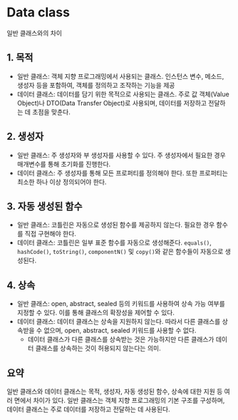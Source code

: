 # Data class

일반 클래스와의 차이

## 1. 목적

- 일반 클래스: 객체 지향 프로그래밍에서 사용되는 클래스. 인스턴스 변수, 메소드, 생성자 등을 포함하여, 객체를 정의하고 조작하는 기능을 제공
- 데이터 클래스: 데이터를 담기 위한 목적으로 사용되는 클래스. 주로 값 객체(Value Object)나 DTO(Data Transfer Object)로 사용되며, 데이터를 저장하고 전달하는 데 초점을 맞춘다.

## 2. 생성자

- 일반 클래스: 주 생성자와 부 생성자를 사용할 수 있다. 주 생성자에서 필요한 경우 매개변수를 통해 초기화를 진행한다.
- 데이터 클래스: 주 생성자를 통해 모든 프로퍼티를 정의해야 한다. 또한 프로퍼티는 최소한 하나 이상 정의되어야 한다.

## 3. 자동 생성된 함수

- 일반 클래스: 코틀린은 자동으로 생성된 함수를 제공하지 않는다. 필요한 경우 함수를 직접 구현해야 한다.
- 데이터 클래스: 코틀린은 일부 표준 함수를 자동으로 생성해준다. `equals()`, `hashCode()`, `toString()`, `componentN()` 및 `copy()`와 같은 함수들이 자동으로
  생성된다.

## 4. 상속

- 일반 클래스: open, abstract, sealed 등의 키워드를 사용하여 상속 가능 여부를 지정할 수 있다. 이를 통해 클래스의 확장성을 제어할 수 있다.
- 데이터 클래스: 데이터 클래스는 상속을 지원하지 않는다. 따라서 다른 클래스를 상속받을 수 없으며, open, abstract, sealed 키워드를 사용할 수 없다.
  - 데이터 클래스가 다른 클래스를 상속받는 것은 가능하지만 다른 클래스가 데이터 클래스를 상속하는 것이 허용되지 않는다는 의미.

## 요약

일반 클래스와 데이터 클래스는 목적, 생성자, 자동 생성된 함수, 상속에 대한 지원 등 여러 면에서 차이가 있다. 일반 클래스는 객체 지향 프로그래밍의 기본 구조를 구성하며, 데이터 클래스는 주로 데이터를 저장하고
전달하는 데 사용된다.